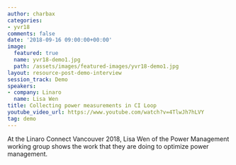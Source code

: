 ```yaml
---
author: charbax
categories:
- yvr18
comments: false
date: '2018-09-16 09:00:00+00:00'
image:
  featured: true
  name: yvr18-demo1.jpg
  path: /assets/images/featured-images/yvr18-demo1.jpg
layout: resource-post-demo-interview
session_track: Demo
speakers:
- company: Linaro
  name: Lisa Wen
title: Collecting power measurements in CI Loop
youtube_video_url: https://www.youtube.com/watch?v=4TlwJh7hLVY
tag: demo
---
```

At the Linaro Connect Vancouver 2018, Lisa Wen of the Power Management working group shows the work that they are doing to optimize power management.